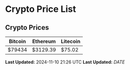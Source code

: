 # Crypto Price List

## Crypto Prices
| Bitcoin | Ethereum | Litecoin |
| ------- | -------- | -------- |
| $79434 | $3129.39 | $75.02 |
**Last Updated:** 2024-11-10 21:26 UTC
**Last Updated:** $DATE$

